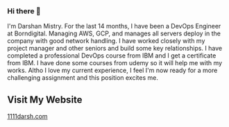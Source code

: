 ### Hi there 👋

I'm Darshan Mistry. For the last 14 months, I have been a DevOps Engineer at Borndigital. Managing AWS, GCP, and manages all servers deploy in the company with good network handling. I have worked closely with my project manager and other seniors and build some key relationships. I have completed a professional DevOps course from IBM and I get a certificate from IBM. I have done some courses from udemy so it will help me with my works. Altho I love my current experience, I feel I'm now ready for a more challenging assignment and this position excites me.



## Visit My Website
[1111darsh.com](https://1111darsh.com)



<!--
**1111darsh/1111darsh** is a ✨ _special_ ✨ repository because its `README.md` (this file) appears on your GitHub profile.

Here are some ideas to get you started:

- 🔭 I’m currently working on ...
- 🌱 I’m currently learning ...
- 👯 I’m looking to collaborate on ...
- 🤔 I’m looking for help with ...
- 💬 Ask me about ...
- 📫 How to reach me: ...
- 😄 Pronouns: ...
- ⚡ Fun fact: ...
-->
